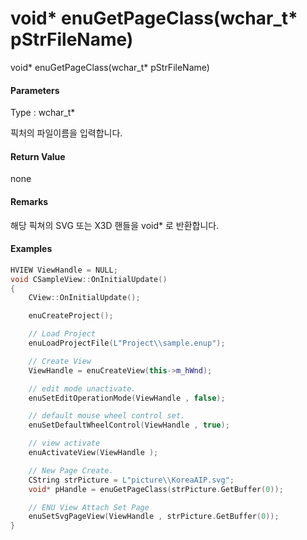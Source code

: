 # void\* enuGetPageClass\(wchar\_t\* pStrFileName\)

void\* enuGetPageClass\(wchar\_t\* pStrFileName\)

#### Parameters

Type : wchar\_t\*

픽처의 파일이름을 입력합니다.

#### Return Value

none

#### Remarks

해당 픽쳐의 SVG 또는 X3D 핸들을 void\* 로 반환합니다.

#### Examples

```cpp
HVIEW ViewHandle = NULL; 
void CSampleView::OnInitialUpdate() 
{ 
    CView::OnInitialUpdate(); 

    enuCreateProject(); 

    // Load Project
    enuLoadProjectFile(L"Project\\sample.enup"); 

    // Create View
    ViewHandle = enuCreateView(this->m_hWnd); 

    // edit mode unactivate.
    enuSetEditOperationMode(ViewHandle , false);

    // default mouse wheel control set.
    enuSetDefaultWheelControl(ViewHandle , true);

    // view activate
    enuActivateView(ViewHandle );

    // New Page Create. 
    CString strPicture = L"picture\\KoreaAIP.svg"; 
    void* pHandle = enuGetPageClass(strPicture.GetBuffer(0)); 

    // ENU View Attach Set Page 
    enuSetSvgPageView(ViewHandle , strPicture.GetBuffer(0)); 
}
```



